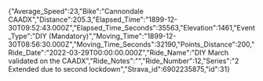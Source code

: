 {"Average_Speed":23,"Bike":"Cannondale CAADX","Distance":205.3,"Elapsed_Time":"1899-12-30T09:52:43.000Z","Elapsed_Time_Seconds":35563,"Elevation":1461,"Event_Type":"DIY (Mandatory)","Moving_Time":"1899-12-30T08:56:30.000Z","Moving_Time_Seconds":32190,"Points_Distance":200,"Ride_Date":"2022-03-29T00:00:00.000Z","Ride_Name":"DIY March validated on the CAADX","Ride_Notes":"","Ride_Number":12,"Series":"2 Extended due to second lockdown","Strava_id":6902235875,"id":31}